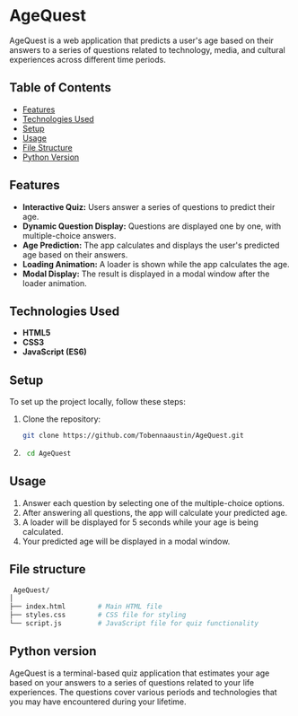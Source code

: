 # AgeQuest

AgeQuest is a web application that predicts a user's age based on their answers to a series of questions related to technology, media, and cultural experiences across different time periods.

## Table of Contents

- [Features](#features)
- [Technologies Used](#technologies-used)
- [Setup](#setup)
- [Usage](#usage)
- [File Structure](#file-structure)
- [Python Version](#python)

## Features

- **Interactive Quiz:** Users answer a series of questions to predict their age.
- **Dynamic Question Display:** Questions are displayed one by one, with multiple-choice answers.
- **Age Prediction:** The app calculates and displays the user's predicted age based on their answers.
- **Loading Animation:** A loader is shown while the app calculates the age.
- **Modal Display:** The result is displayed in a modal window after the loader animation.

## Technologies Used

- **HTML5**
- **CSS3**
- **JavaScript (ES6)**

## Setup

To set up the project locally, follow these steps:

1. Clone the repository:
   ```bash
   git clone https://github.com/Tobennaaustin/AgeQuest.git
2. ```bash
    cd AgeQuest

## Usage
1. Answer each question by selecting one of the multiple-choice options.
2. After answering all questions, the app will calculate your predicted age.
3. A loader will be displayed for 5 seconds while your age is being calculated.
4. Your predicted age will be displayed in a modal window.

## File structure
``` bash
 AgeQuest/
│
├── index.html        # Main HTML file
├── styles.css        # CSS file for styling
└── script.js         # JavaScript file for quiz functionality
```
## Python version
AgeQuest is a terminal-based quiz application that estimates your age based on your answers to a series of questions related to your life experiences. The questions cover various periods and technologies that you may have encountered during your lifetime.